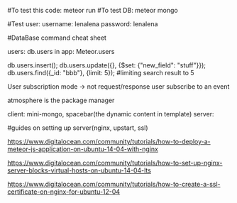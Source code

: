 #To test this code: meteor run
#To test DB: meteor mongo

#Test user: username: lenalena password: lenalena

#DataBase command cheat sheet

users: 
	db.users
	in app: Meteor.users

db.users.insert();
db.users.update({}, {$set: {"new_field": "stuff"}});
db.users.find({_id: "bbb"}, {limit: 5}); #limiting search result to 5

User subscription mode -> not request/response
user subscribe to an event

atmosphere is the package manager

client: mini-mongo, spacebar(the dynamic content in template)
server: 

#guides on setting up server(nginx, upstart, ssl)

https://www.digitalocean.com/community/tutorials/how-to-deploy-a-meteor-js-application-on-ubuntu-14-04-with-nginx

https://www.digitalocean.com/community/tutorials/how-to-set-up-nginx-server-blocks-virtual-hosts-on-ubuntu-14-04-lts

https://www.digitalocean.com/community/tutorials/how-to-create-a-ssl-certificate-on-nginx-for-ubuntu-12-04

